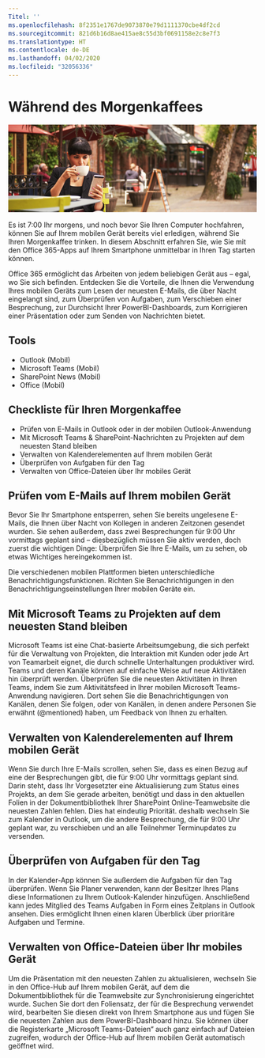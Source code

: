 ```yaml
---
Titel: ''
ms.openlocfilehash: 8f2351e1767de9073870e79d1111370cbe4df2cd
ms.sourcegitcommit: 821d6b16d8ae415ae8c55d3bf0691158e2c8e7f3
ms.translationtype: HT
ms.contentlocale: de-DE
ms.lasthandoff: 04/02/2020
ms.locfileid: "32056336"
---
```

# <a name="during-morning-coffee"></a>Während des Morgenkaffees

![Visueller Morgenkaffee](media/ditl_coffee.png)

Es ist 7:00 Ihr morgens, und noch bevor Sie Ihren Computer hochfahren, können Sie auf Ihrem mobilen Gerät bereits viel erledigen, während Sie Ihren Morgenkaffee trinken. In diesem Abschnitt erfahren Sie, wie Sie mit den Office 365-Apps auf Ihrem Smartphone unmittelbar in Ihren Tag starten können.

Office 365 ermöglicht das Arbeiten von jedem beliebigen Gerät aus – egal, wo Sie sich befinden. Entdecken Sie die Vorteile, die Ihnen die Verwendung Ihres mobilen Geräts zum Lesen der neuesten E-Mails, die über Nacht eingelangt sind, zum Überprüfen von Aufgaben, zum Verschieben einer Besprechung, zur Durchsicht Ihrer PowerBI-Dashboards, zum Korrigieren einer Präsentation oder zum Senden von Nachrichten bietet. 

## <a name="tools"></a>Tools
- Outlook (Mobil)
- Microsoft Teams (Mobil)
- SharePoint News (Mobil)
- Office (Mobil)

## <a name="checklist-for-your-morning-coffee"></a>Checkliste für Ihren Morgenkaffee
- Prüfen von E-Mails in Outlook oder in der mobilen Outlook-Anwendung
- Mit Microsoft Teams & SharePoint-Nachrichten zu Projekten auf dem neuesten Stand bleiben
- Verwalten von Kalenderelementen auf Ihrem mobilen Gerät
- Überprüfen von Aufgaben für den Tag
- Verwalten von Office-Dateien über Ihr mobiles Gerät 

## <a name="check-mail-from-your-mobile-device"></a>Prüfen vom E-Mails auf Ihrem mobilen Gerät
Bevor Sie Ihr Smartphone entsperren, sehen Sie bereits ungelesene E-Mails, die Ihnen über Nacht von Kollegen in anderen Zeitzonen gesendet wurden. Sie sehen außerdem, dass zwei Besprechungen für 9:00 Uhr vormittags geplant sind – diesbezüglich müssen Sie aktiv werden, doch zuerst die wichtigen Dinge: Überprüfen Sie Ihre E-Mails, um zu sehen, ob etwas Wichtiges hereingekommen ist.

Die verschiedenen mobilen Plattformen bieten unterschiedliche Benachrichtigungsfunktionen. Richten Sie Benachrichtigungen in den Benachrichtigungseinstellungen Ihrer mobilen Geräte ein. 

## <a name="get-up-to-date-on-projects-in-microsoft-teams"></a>Mit Microsoft Teams zu Projekten auf dem neuesten Stand bleiben
Microsoft Teams ist eine Chat-basierte Arbeitsumgebung, die sich perfekt für die Verwaltung von Projekten, die Interaktion mit Kunden oder jede Art von Teamarbeit eignet, die durch schnelle Unterhaltungen produktiver wird. Teams und deren Kanäle können auf einfache Weise auf neue Aktivitäten hin überprüft werden. Überprüfen Sie die neuesten Aktivitäten in Ihren Teams, indem Sie zum Aktivitätsfeed in Ihrer mobilen Microsoft Teams-Anwendung navigieren. Dort sehen Sie die Benachrichtigungen von Kanälen, denen Sie folgen, oder von Kanälen, in denen andere Personen Sie erwähnt (@mentioned) haben, um Feedback von Ihnen zu erhalten.  

## <a name="manage-calendar-items-on-your-mobile-device"></a>Verwalten von Kalenderelementen auf Ihrem mobilen Gerät
Wenn Sie durch Ihre E-Mails scrollen, sehen Sie, dass es einen Bezug auf eine der Besprechungen gibt, die für 9:00 Uhr vormittags geplant sind. Darin steht, dass Ihr Vorgesetzter eine Aktualisierung zum Status eines Projekts, an dem Sie gerade arbeiten, benötigt und dass in den aktuellen Folien in der Dokumentbibliothek Ihrer SharePoint Online-Teamwebsite die neuesten Zahlen fehlen. Dies hat eindeutig Priorität. deshalb wechseln Sie zum Kalender in Outlook, um die andere Besprechung, die für 9:00 Uhr geplant war, zu verschieben und an alle Teilnehmer Terminupdates zu versenden.

## <a name="check-tasks-for-the-day"></a>Überprüfen von Aufgaben für den Tag
In der Kalender-App können Sie außerdem die Aufgaben für den Tag überprüfen. Wenn Sie Planer verwenden, kann der Besitzer Ihres Plans diese Informationen zu Ihrem Outlook-Kalender hinzufügen. Anschließend kann jedes Mitglied des Teams Aufgaben in Form eines Zeitplans in Outlook ansehen. Dies ermöglicht Ihnen einen klaren Überblick über prioritäre Aufgaben und Termine.  

## <a name="manage-office-files-from-your-mobile-device"></a>Verwalten von Office-Dateien über Ihr mobiles Gerät
Um die Präsentation mit den neuesten Zahlen zu aktualisieren, wechseln Sie in den Office-Hub auf Ihrem mobilen Gerät, auf dem die Dokumentbibliothek für die Teamwebsite zur Synchronisierung eingerichtet wurde. Suchen Sie dort den Foliensatz, der für die Besprechung verwendet wird, bearbeiten Sie diesen direkt von Ihrem Smartphone aus und fügen Sie die neuesten Zahlen aus dem PowerBI-Dashboard hinzu. Sie können über die Registerkarte „Microsoft Teams-Dateien“ auch ganz einfach auf Dateien zugreifen, wodurch der Office-Hub auf Ihrem mobilen Gerät automatisch geöffnet wird. 